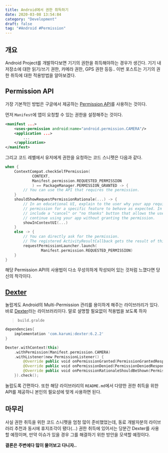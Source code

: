 ```yaml
---
title: Android에서 권한 취득하기
date: 2020-03-08 13:54:84
category: "Development"
draft: false
tag: "#Android #Permission"
---
```


## 개요

Android Project를 개발하다보면 기기의 권한을 취득해야하는 경우가 생긴다. 기기 내 저장소에 대한 읽기/쓰기 권한, 카메라 권한, GPS 권한 등등.. 이번 포스트는 기기의 권한 취득에 대한 적용방법을 알아보겠다.

## Permission API

가장 기본적인 방법은 구글에서 제공하는 [Permission API](https://developer.android.com/training/permissions/evaluating?hl=ko)를 사용하는 것이다.

먼저 `Manifest`에 앱이 요청할 수 있는 권한을 설정해주는 것이다.

```xml
<manifest ...>
    <uses-permission android:name="android.permission.CAMERA"/>
    <application ...>
        ...
    </application>
</manifest>
```

그리고 코드 레벨에서 유저에게 권한을 요청하는 코드 스니펫은 다음과 같다.

```kotlin
when {
    ContextCompat.checkSelfPermission(
            CONTEXT,
            Manifest.permission.REQUESTED_PERMISSION
            ) == PackageManager.PERMISSION_GRANTED -> {
        // You can use the API that requires the permission.
    }
    shouldShowRequestPermissionRationale(...) -> {
        // In an educational UI, explain to the user why your app requires this
        // permission for a specific feature to behave as expected. In this UI,
        // include a "cancel" or "no thanks" button that allows the user to
        // continue using your app without granting the permission.
        showInContextUI(...)
    }
    else -> {
        // You can directly ask for the permission.
        // The registered ActivityResultCallback gets the result of this request.
        requestPermissionLauncher.launch(
                Manifest.permission.REQUESTED_PERMISSION)
    }
}
```

해당 Permission API의 사용법이 다소 무성의하게 작성되어 있는 것처럼 느꼈다면 당신의 착각이다.

## [Dexter](https://github.com/Karumi/Dexter)

놀랍게도 Android의 Multi-Permission 관리를 용이하게 해주는 라이브러리가 있다. 바로 [Dexter](https://github.com/Karumi/Dexter)라는 라이브러리이다. 말로 설명할 필요없이 적용법을 보도록 하자

> `build.gralde`

```gradle
dependencies{
    implementation 'com.karumi:dexter:6.2.2'
}
```

```kotlin
Dexter.withContext(this)
	.withPermission(Manifest.permission.CAMERA)
	.withListener(new PermissionListener() {
		@Override public void onPermissionGranted(PermissionGrantedResponse response) {/* ... */}
		@Override public void onPermissionDenied(PermissionDeniedResponse response) {/* ... */}
		@Override public void onPermissionRationaleShouldBeShown(PermissionRequest permission, PermissionToken token) {/* ... */}
	}).check();
```

놀랍도록 간편하다. 또한 해당 라이브러리의 `README.md`에서 다양한 권한 취득을 위한 API를 제공하니 본인의 필요성에 맞게 사용하면 된다.

## 마무리

사실 권한 취득을 위한 코드 스니펫을 엄청 많이 준비했었는데, 동료 개발자분의 라이브러리 추천과 동시에 휴지조각이 됐다(...) 권한 취득에 있어서는 당분간 Dexter를 사용할 예정이며, 만약 이슈가 있을 경우 그를 해결하기 위한 방안을 모색할 예정이다.

**결론은 주변에다 많이 물어보고 다니자..**
